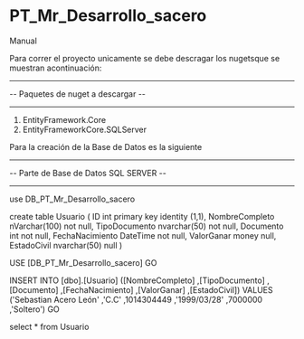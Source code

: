 # PT_Mr_Desarrollo_sacero

Manual

Para correr el proyecto unicamente se debe descragar los nugetsque se muestran acontinuación:


-- ----------------------------- --
-- Paquetes de nuget a descargar --
-- ----------------------------- --

1. EntityFramework.Core
2. EntityFrameworkCore.SQLServer

Para la creación de la Base de Datos es la siguiente

-- --------------------------------- --
-- Parte de Base de Datos SQL SERVER --
-- --------------------------------- --

use DB_PT_Mr_Desarrollo_sacero

create table Usuario (
ID int primary key identity (1,1),
NombreCompleto nVarchar(100) not null,
TipoDocumento nvarchar(50) not null,
Documento int not null,
FechaNacimiento DateTime not null,
ValorGanar money null,
EstadoCivil nvarchar(50) null
)

USE [DB_PT_Mr_Desarrollo_sacero]
GO

INSERT INTO [dbo].[Usuario]
           ([NombreCompleto]
           ,[TipoDocumento]
           ,[Documento]
           ,[FechaNacimiento]
           ,[ValorGanar]
           ,[EstadoCivil])
     VALUES
           ('Sebastian Acero León'
           ,'C.C'
           ,1014304449
           ,'1999/03/28'
           ,7000000
           ,'Soltero')
GO

select * from Usuario
